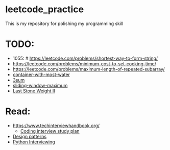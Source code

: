 # leetcode_practice

This is my repository for polishing my programming skill


# TODO:
- 1055: # https://leetcode.com/problems/shortest-way-to-form-string/
- https://leetcode.com/problems/minimum-cost-to-set-cooking-time/
- https://leetcode.com/problems/maximum-length-of-repeated-subarray/ 
- [container-with-most-water](https://leetcode.com/problems/container-with-most-water/)
- [3sum](https://leetcode.com/problems/3sum/)
- [sliding-window-maximum](https://leetcode.com/problems/sliding-window-maximum/)
- [Last Stone Weight II](https://leetcode.com/problems/last-stone-weight-ii/)

# Read:
- https://www.techinterviewhandbook.org/
  - [Coding interview study plan](https://www.techinterviewhandbook.org/coding-interview-study-plan/)
- [Design patterns](http://www.mcdonaldland.info/2007/11/28/40/)
- [Python Interviewing](https://python.plainenglish.io/python-for-interviewing-an-overview-of-the-core-data-structures-666abdf8b698)